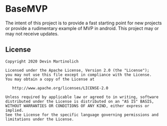 # BaseMVP

The intent of this project is to provide a fast starting point for new projects or provide a
rudimentary example of MVP in android. This project may or may not receive updates.

License
-------

    Copyright 2020 Devin Martinolich

    Licensed under the Apache License, Version 2.0 (the "License");
    you may not use this file except in compliance with the License.
    You may obtain a copy of the License at

       http://www.apache.org/licenses/LICENSE-2.0

    Unless required by applicable law or agreed to in writing, software
    distributed under the License is distributed on an "AS IS" BASIS,
    WITHOUT WARRANTIES OR CONDITIONS OF ANY KIND, either express or implied.
    See the License for the specific language governing permissions and
    limitations under the License.
